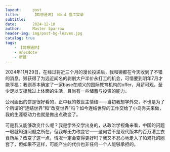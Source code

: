 ```yaml
---
layout:     post
title:      【鸣想通讯】 No.4 揾工实录
subtitle:   
date:       2024-12-10
author:     Master Sparrow
header-img: img/post-bg-leaves.jpg
catalog: true
tags:
    - 【鸣想通讯】
    - Anecdote
    - 新疆
---
```


2024年11月29日，在经过将近三个月的漫长投递后，我和獭都在今天收到了不错的消息。獭获得了为远近闻名的剥削大户半价永打工的机会，可惜要到明年7月才能享福；我则基本确定了一家base在顺义的国际教育机构的offer，月薪可观，至少足以支撑我过上体面的生活，且尚有一些储蓄与投资的能力。

公司画出的饼是很好看的，正中我的救世主情结——当初我想学外交，不也是为了个所谓的“连结世界”和“改变世界”吗？如今连结世界的工作交给了小岛秀夫来做，我的生涯驱动力也就是做出点改变了。

可是我又能够改变什么呢？我是学外交学出身的，从政治学视角来看，中国的问题一眼就知道问题之所在，但我却无力改变它——这何尝不是现代版本的百万漕工衣食所系？改变了这一点，情况一定会变得更好吗？我又不忍心地走入了帕累托的圈套了，但如果不这样，可能产生的代价也非任何一个人能够承担的。